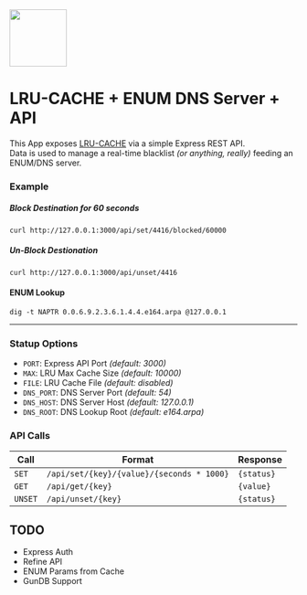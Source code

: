 <img src="https://cdn.pixabay.com/photo/2014/04/03/11/59/sheep-312776_960_720.png" width=100 />

# LRU-CACHE + ENUM DNS Server + API

This App exposes [LRU-CACHE](https://www.npmjs.com/package/lru-cache) via a simple Express REST API.<br>
Data is used to manage a real-time blacklist _(or anything, really)_ feeding an ENUM/DNS server.

### Example
##### Block Destination for 60 seconds
```
curl http://127.0.0.1:3000/api/set/4416/blocked/60000

```
##### Un-Block Destionation
```
curl http://127.0.0.1:3000/api/unset/4416

```

#### ENUM Lookup
```
dig -t NAPTR 0.0.6.9.2.3.6.1.4.4.e164.arpa @127.0.0.1
```
---------

### Statup Options
* ```PORT```: Express API Port _(default: 3000)_
* ```MAX```:  LRU Max Cache Size _(default: 10000)_
* ```FILE```:  LRU Cache File _(default: disabled)_
* ```DNS_PORT```:  DNS Server Port _(default: 54)_
* ```DNS_HOST```:  DNS Server Host _(default: 127.0.0.1)_
* ```DNS_ROOT```:  DNS Lookup Root _(default: e164.arpa)_

### API Calls

| Call  	    | Format  	| Response  |
|---	    |---	|---  |
| ```SET```  	  | ```/api/set/{key}/{value}/{seconds * 1000}```  	| ```{status}``` |
| ```GET```  	  | ```/api/get/{key}```  	| ```{value}``` |
| ```UNSET```  	| ```/api/unset/{key}```  	| ```{status}``` |





## TODO

* Express Auth
* Refine API
* ENUM Params from Cache
* GunDB Support
